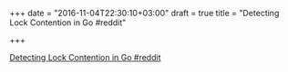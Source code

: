 +++
date = "2016-11-04T22:30:10+03:00"
draft = true
title = "Detecting Lock Contention in Go  #reddit"

+++

<p><a href="https://t.co/Ny2cDcfk8F">Detecting Lock Contention in Go  #reddit</a></p>
